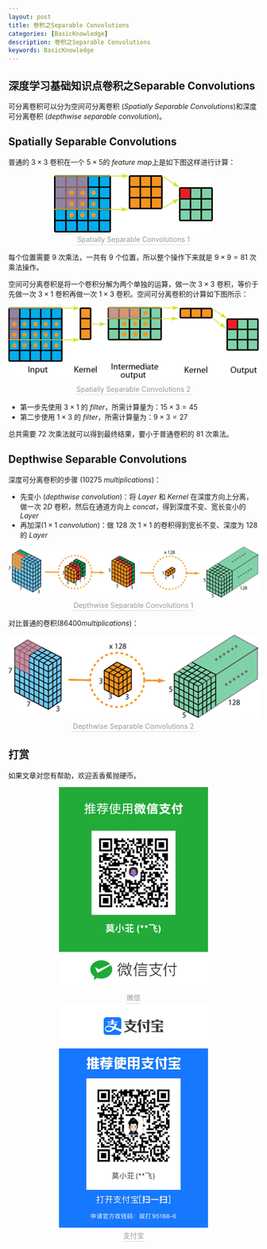 ```yaml
---
layout: post
title: 卷积之Separable Convolutions
categories: [BasicKnowledge]
description: 卷积之Separable Convolutions
keywords: BasicKnowledge
---
```



深度学习基础知识点卷积之Separable Convolutions
---


可分离卷积可以分为空间可分离卷积 $(Spatially \ Separable \ Convolutions)$和深度可分离卷积 $(depthwise \ separable \ convolution)$。

## Spatially Separable Convolutions

普通的 $3 \times 3$ 卷积在一个 $5 \times 5$的 $feature \ map$上是如下图这样进行计算：

<center>
    <img 
    src="https://github.com/lovejing0306/Images/blob/master/DeepLearning/Skill/Convolution/SpatiallySeparableConvolutions-1.jpg?raw=true"
    width="320" height="" />
    <br>
    <div style="color:orange; border-bottom: 1px solid #d9d9d9;
    display: inline-block;
    color: #999;
    padding: 2px;">Spatially Separable Convolutions 1</div>
</center>

每个位置需要 $9$ 次乘法，一共有 $9$ 个位置，所以整个操作下来就是 $9 \times 9 = 81$ 次乘法操作。


空间可分离卷积是将一个卷积分解为两个单独的运算，做一次 $3 \times 3$ 卷积，等价于先做一次 $3 \times 1$ 卷积再做一次 $1 \times 3$ 卷积。空间可分离卷积的计算如下图所示：

<center>
    <img 
    src="https://github.com/lovejing0306/Images/blob/master/DeepLearning/Skill/Convolution/SpatiallySeparableConvolutions2.png?raw=true"
    width="520" height="" />
    <br>
    <div style="color:orange; border-bottom: 1px solid #d9d9d9;
    display: inline-block;
    color: #999;
    padding: 2px;">Spatially Separable Convolutions 2</div>
</center>

* 第一步先使用 $3 \times 1$ 的 $filter$，所需计算量为：$15 \times 3=45$
* 第二步使用 $1 \times 3$ 的 $filter$，所需计算量为：$9 \times 3 = 27$

总共需要 $72$ 次乘法就可以得到最终结果，要小于普通卷积的 $81$ 次乘法。

## Depthwise Separable Convolutions

深度可分离卷积的步骤 $(10275 \ multiplications)$：
* 先变小 $(depthwise \ convolution)$：将 $Layer$ 和 $Kernel$ 在深度方向上分离，做一次 $2D$ 卷积，然后在通道方向上 $concat$，得到深度不变、宽长变小的 $Layer$
* 再加深$(1\times1 \ convolution)$：做 $128$ 次 $1 \times 1$ 的卷积得到宽长不变、深度为 $128$ 的 $Layer$

<center>
    <img 
    src="https://github.com/lovejing0306/Images/blob/master/DeepLearning/Skill/Convolution/DepthwiseSeparableConvolutions-1.png?raw=true"
    width="520" height="" />
    <br>
    <div style="color:orange; border-bottom: 1px solid #d9d9d9;
    display: inline-block;
    color: #999;
    padding: 2px;">Depthwise Separable Convolutions 1</div>
</center>

对比普通的卷积$(86400 multiplications)$：

<center>
    <img 
    src="https://github.com/lovejing0306/Images/blob/master/DeepLearning/Skill/Convolution/DepthwiseSeparableConvolutions-2.png?raw=true"
    width="520" height="" />
    <br>
    <div style="color:orange; border-bottom: 1px solid #d9d9d9;
    display: inline-block;
    color: #999;
    padding: 2px;">Depthwise Separable Convolutions 2</div>
</center>


## 打赏

如果文章对您有帮助，欢迎丢香蕉抛硬币。

<center>
    <img 
    src="https://github.com/lovejing0306/Images/blob/master/Reward/wechat.JPG?raw=true"
    width="300" height="" />
    <br>
    <div style="color:orange; border-bottom: 1px solid #d9d9d9;
    display: inline-block;
    color: #999;
    padding: 2px;">微信</div>
</center>

<center>
    <img 
    src="https://github.com/lovejing0306/Images/blob/master/Reward/zhifubao.JPG?raw=true"
    width="300" height="" />
    <br>
    <div style="color:orange; border-bottom: 1px solid #d9d9d9;
    display: inline-block;
    color: #999;
    padding: 2px;">支付宝</div>
</center>



<script type="text/x-mathjax-config">
  MathJax.Hub.Config({tex2jax: {inlineMath: [['$','$'], ['\\(','\\)']]}});
</script>

<script type="text/javascript" async src="https://cdnjs.cloudflare.com/ajax/libs/mathjax/2.7.4/latest.js?config=TeX-MML-AM_CHTML">
</script>